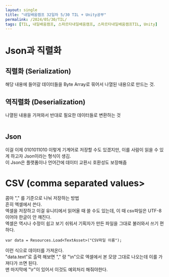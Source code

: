 ```yaml
---
layout: single
title: "내일배움캠프 32일차 5/30 TIL + Unity공부"
permalink: /2024/05/30/TIL/
tags: [TIL, 내일배움캠프, 스파르타내일배움캠프, 스파르타내일배움캠프TIL, Unity]
---
```


# Json과 직렬화
## 직렬화 (Serialization)
해당 내용에 들어갈 데이터들을 Byte Array로 묶어서 나열된 내용으로 만드는 것.  
## 역직렬화 (Deserialization)
나열된 내용을 가져와서 반대로 필요한 데이터들로 변환하는 것  
<br>
## Json
이걸 이제 0101011010 이렇게 기계어로 저장할 수도 있겠지만, 이를 사람이 읽을 수 있게 하고자 Json이라는 형식이 생김.  
이 Json은 플랫폼이나 언어간에 데이터 교환시 호환성도 보장해줌  

# CSV (comma separated values>
콤마 "," 를 기준으로 나눠 저장하는 방법  
흔히 엑셀에서 쓴다.  
엑셀을 저장하고 이걸 유니티에서 읽어올 때 쓸 수도 있는데, 이 때 csv파일은 UTF-8 이어야 한글이 안 깨진다.  
엑셀은 역시나 수정이 쉽고 보기 쉬워서 기획자가 만든 파일을 그대로 불러와서 쓰기 편하다.  
```
var data = Resources.Load<TextAsset>("CSV파일 이름");
```
이런 식으로 데이터를 가져온다.  
"data.text"로 출력 해보면 "," 랑 "\n"으로 엑셀에서 본 모양 그대로 나오는데 이를 가져다가 쓰면 된다.  
맨 마지막에 "\r"이 있어서 이것도 예외처리 해줘야한다.  
